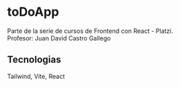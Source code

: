 # toDoApp
Parte de la serie de cursos de Frontend con React - Platzi.<br>
Profesor: Juan David Castro Gallego <br>
## Tecnologias
Tailwind, Vite, React
